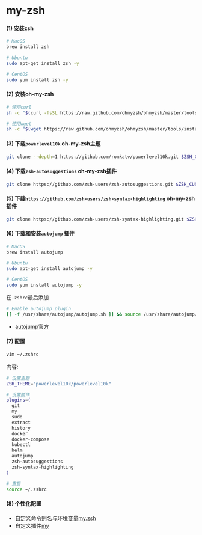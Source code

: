 # my-zsh

#### (1) 安装zsh

```bash
# MacOS
brew install zsh

# Ubuntu
sudo apt-get install zsh -y

# CentOS
sudo yum install zsh -y
```

#### (2) 安装oh-my-zsh

```bash
# 使用curl
sh -c "$(curl -fsSL https://raw.github.com/ohmyzsh/ohmyzsh/master/tools/install.sh)"

# 使用wget
sh -c "$(wget https://raw.github.com/ohmyzsh/ohmyzsh/master/tools/install.sh -O -)"
```

#### (3) 下载`powerlevel10k` oh-my-zsh主题

```bash
git clone --depth=1 https://github.com/romkatv/powerlevel10k.git $ZSH_CUSTOM/themes/powerlevel10k
```

#### (4) 下载`zsh-autosuggestions` oh-my-zsh插件

```bash
git clone https://github.com/zsh-users/zsh-autosuggestions.git $ZSH_CUSTOM/plugins/zsh-autosuggestions
```

#### (5) 下载`https://github.com/zsh-users/zsh-syntax-highlighting` oh-my-zsh插件

```bash
git clone https://github.com/zsh-users/zsh-syntax-highlighting.git $ZSH_CUSTOM/plugins/zsh-syntax-highlighting
```

#### (6) 下载和安装`autojump` 插件

```bash
# MacOS
brew install autojump

# Ubuntu
sudo apt-get install autojump -y

# CentOS
sudo yum install autojump -y
```

在`.zshrc`最后添加

```bash
# Enable autojump plugin
[[ -f /usr/share/autojump/autojump.sh ]] && source /usr/share/autojump/autojump.sh
```

* [autojump官方](https://github.com/wting/autojump)

#### (7) 配置

```bash
vim ~/.zshrc
```

内容:

```zsh
# 设置主题
ZSH_THEME="powerlevel10k/powerlevel10k"

# 设置插件
plugins=(
  git
  my
  sudo
  extract
  history
  docker
  docker-compose
  kubectl
  helm
  autojump
  zsh-autosuggestions
  zsh-syntax-highlighting
)  
```

```zsh
# 重启
source ~/.zshrc
```

#### (8) 个性化配置

* 自定义命令别名与环境变量[my.zsh](./custom/my.zsh)
* 自定义插件[my](./custom/plugins/my)
